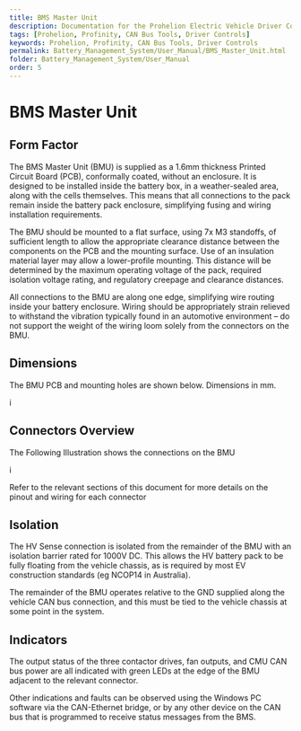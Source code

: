 ```yaml
---
title: BMS Master Unit
description: Documentation for the Prohelion Electric Vehicle Driver Controls
tags: [Prohelion, Profinity, CAN Bus Tools, Driver Controls]
keywords: Prohelion, Profinity, CAN Bus Tools, Driver Controls
permalink: Battery_Management_System/User_Manual/BMS_Master_Unit.html
folder: Battery_Management_System/User_Manual
order: 5
---
```


# BMS Master Unit

## Form Factor

The BMS Master Unit (BMU) is supplied as a 1.6mm thickness Printed Circuit Board (PCB), conformally coated,  without an enclosure.  It is designed to be installed inside the battery box, in a weather-sealed area, along with the cells themselves.  This means that all connections to the pack remain inside the battery pack enclosure, simplifying fusing and wiring installation requirements.   

The BMU should be mounted to a flat surface, using 7x M3 standoffs, of sufficient length to allow the appropriate clearance distance between the components on the PCB and the mounting surface.  Use of an insulation material layer may allow a lower-profile mounting.  This distance will be determined by the maximum operating voltage of the pack, required isolation voltage rating, and regulatory creepage and clearance distances.   

All connections to the BMU are along one edge, simplifying wire routing inside your battery enclosure.  Wiring should be appropriately strain relieved to withstand the vibration typically found in an automotive environment – do not support the weight of the wiring loom solely from the connectors on the BMU. 

## Dimensions

The BMU PCB and mounting holes are shown below. Dimensions in mm.

i

## Connectors Overview

The Following Illustration shows the connections on the BMU

i

Refer to the relevant sections of this document for more details on the pinout and wiring for each connector 

## Isolation 

The HV Sense connection is isolated from the remainder of the BMU with an isolation barrier rated for 1000V DC.  This allows the HV battery pack to be fully floating from the vehicle chassis, as is required by most EV construction standards (eg NCOP14 in Australia). 

The remainder of the BMU operates relative to the GND supplied along the vehicle CAN bus connection, and this must be tied to the vehicle chassis at some point in the system. 

## Indicators

The output status of the three contactor drives, fan outputs, and CMU CAN bus power are all indicated with green LEDs at the edge of the BMU adjacent to the relevant connector.    

Other indications and faults can be observed using the Windows PC software via the CAN-Ethernet bridge, or by any other device on the CAN bus that is programmed to receive status messages from the BMS. 



